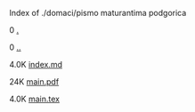 Index of ./domaci/pismo maturantima podgorica

0 [.](.)

0 [..](..)

4.0K [index.md](index.md)

24K [main.pdf](main.pdf)

4.0K [main.tex](main.tex)

